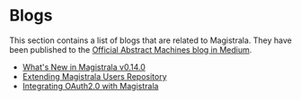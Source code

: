 # Blogs

This section contains a list of blogs that are related to Magistrala. They have been published to the [Official Abstract Machines blog in Medium](https://medium.com/abstract-machines-blog).

- [What's New in Magistrala v0.14.0](./v0-14-0-release.md)
- [Extending Magistrala Users Repository](./kratos.md)
- [Integrating OAuth2.0 with Magistrala](./oauth.md)
